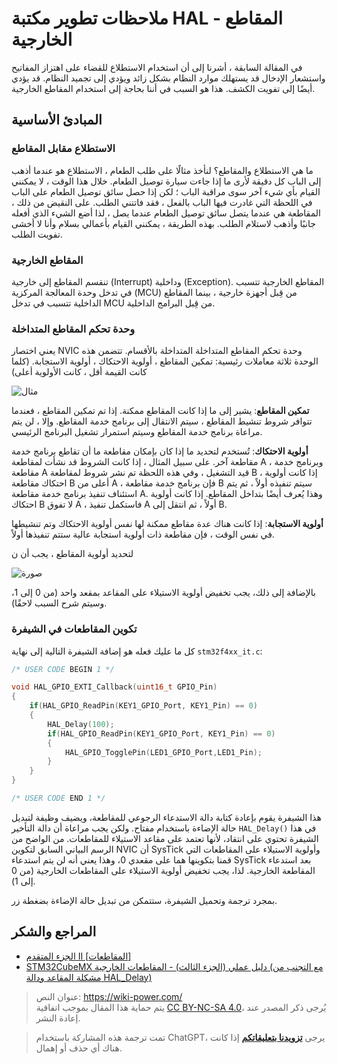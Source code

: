 # ملاحظات تطوير مكتبة HAL - المقاطع الخارجية

في المقالة السابقة ، أشرنا إلى أن استخدام الاستطلاع للقضاء على اهتزاز المفاتيح واستشعار الإدخال قد يستهلك موارد النظام بشكل زائد ويؤدي إلى تجميد النظام. قد يؤدي أيضًا إلى تفويت الكشف. هذا هو السبب في أننا بحاجة إلى استخدام المقاطع الخارجية.

## المبادئ الأساسية

### الاستطلاع مقابل المقاطع

ما هي الاستطلاع والمقاطع؟ لنأخذ مثالًا على طلب الطعام ، الاستطلاع هو عندما أذهب إلى الباب كل دقيقة لأرى ما إذا جاءت سيارة توصيل الطعام. خلال هذا الوقت ، لا يمكنني القيام بأي شيء آخر سوى مراقبة الباب ؛ لكن إذا حصل سائق توصيل الطعام على الباب في اللحظة التي غادرت فيها الباب بالفعل ، فقد فاتتني الطلب. على النقيض من ذلك ، المقاطعة هي عندما يتصل سائق توصيل الطعام عندما يصل ، لذا أضع الشيء الذي أفعله جانبًا وأذهب لاستلام الطلب. بهذه الطريقة ، يمكنني القيام بأعمالي بسلام وأنا لا أخشى تفويت الطلب.

### المقاطع الخارجية

تنقسم المقاطع إلى خارجية (Interrupt) وداخلية (Exception). المقاطع الخارجية تتسبب في تدخل وحدة المعالجة المركزية (MCU) من قِبل أجهزة خارجية ، بينما المقاطع الداخلية تتسبب في تدخل MCU من قِبل البرامج الداخلية.

### وحدة تحكم المقاطع المتداخلة

يعني اختصار NVIC وحدة تحكم المقاطع المتداخلة المتداخلة بالأقسام. تتضمن هذه الوحدة ثلاثة معاملات رئيسية: تمكين المقاطع ، أولوية الاحتكاك ، أولوية الاستجابة. (كلما كانت القيمة أقل ، كانت الأولوية أعلى)

![مثال](https://img.wiki-power.com/d/wiki-media/img/20210206121058.png)

**تمكين المقاطع**: يشير إلى ما إذا كانت المقاطع ممكنة. إذا تم تمكين المقاطع ، فعندما تتوافر شروط تنشيط المقاطع ، سيتم الانتقال إلى برنامج خدمة المقاطع. وإلا ، لن يتم مراعاة برنامج خدمة المقاطع وسيتم استمرار تشغيل البرنامج الرئيسي.

**أولوية الاحتكاك**: تُستخدم لتحديد ما إذا كان بإمكان مقاطعة ما أن تقاطع برنامج خدمة مقاطعة آخر. على سبيل المثال ، إذا كانت الشروط قد نشأت لمقاطعة A ، وبرنامج خدمة مقاطعة A قيد التشغيل ، وفي هذه اللحظة تم نشر شروط لمقاطعة B ، إذا كانت أولوية احتكاك مقاطعة B أعلى من A ، فإن برنامج خدمة مقاطعة B سيتم تنفيذه أولاً ، ثم يتم استئناف تنفيذ برنامج خدمة مقاطعة A. وهذا يُعرف أيضًا بتداخل المقاطع. إذا كانت أولوية احتكاك B لا تفوق A ، فاستكمل تنفيذ A أولاً ، ثم انتقل إلى B.

**أولوية الاستجابة**: إذا كانت هناك عدة مقاطع ممكنة لها نفس أولوية الاحتكاك وتم تنشيطها في نفس الوقت ، فإن مقاطعة ذات أولوية استجابة عالية ستتم تنفيذها أولاً.

لتحديد أولوية المقاطع ، يجب أن ن

![صورة](https://img.wiki-power.com/d/wiki-media/img/20210206134916.png)

بالإضافة إلى ذلك، يجب تخفيض أولوية الاستيلاء على المقاعد بمقعد واحد (من 0 إلى 1، وسيتم شرح السبب لاحقًا).

### تكوين المقاطعات في الشيفرة

كل ما عليك فعله هو إضافة الشيفرة التالية إلى نهاية `stm32f4xx_it.c`:

```c title="stm32f4xx_it.c"
/* USER CODE BEGIN 1 */

void HAL_GPIO_EXTI_Callback(uint16_t GPIO_Pin)
{
    if(HAL_GPIO_ReadPin(KEY1_GPIO_Port, KEY1_Pin) == 0)
    {
        HAL_Delay(100);
        if(HAL_GPIO_ReadPin(KEY1_GPIO_Port, KEY1_Pin) == 0)
        {
            HAL_GPIO_TogglePin(LED1_GPIO_Port,LED1_Pin);
        }
    }
}

/* USER CODE END 1 */
```

هذا الشيفرة يقوم بإعادة كتابة دالة الاستدعاء الرجوعي للمقاطعة، ويضيف وظيفة لتبديل حالة الإضاءة باستخدام مفتاح. ولكن يجب مراعاة أن دالة التأخير `HAL_Delay()` في هذا الشيفرة تحتوي على انتقاد، لأنها تعتمد على مقاعد الاستيلاء للمقاطعات. من الواضح من الرسم البياني السابق لتكوين NVIC أن SysTick وأولوية الاستيلاء على المقاطعات التي قمنا بتكوينها هما على مقعدي 0، وهذا يعني أنه لن يتم استدعاء SysTick بعد استدعاء المقاطعة الخارجية. لذا، يجب تخفيض أولوية الاستيلاء على المقاطعات الخارجية (من 0 إلى 1).

بمجرد ترجمة وتحميل الشيفرة، ستتمكن من تبديل حالة الإضاءة بضغطة زر.

## المراجع والشكر

- [الجزء المتقدم II [المقاطعات]](https://alchemicronin.github.io/posts/ff6aca34/)
- [STM32CubeMX دليل عملي (الجزء الثالث) - المقاطعات الخارجية (مع التجنب من مشكلة المقاعد ودالة HAL_Delay)](https://blog.csdn.net/weixin_43892323/article/details/104383560?utm_medium=distribute.pc_relevant.none-task-blog-BlogCommendFromMachineLearnPai2-1.control&depth_1-utm_source=distribute.pc_relevant.none-task-blog-BlogCommendFromMachineLearnPai2-1.control)

> عنوان النص: <https://wiki-power.com/>  
> يتم حماية هذا المقال بموجب اتفاقية [CC BY-NC-SA 4.0](https://creativecommons.org/licenses/by/4.0/deed.zh)، يُرجى ذكر المصدر عند إعادة النشر.

> تمت ترجمة هذه المشاركة باستخدام ChatGPT، يرجى [**تزويدنا بتعليقاتكم**](https://github.com/linyuxuanlin/Wiki_MkDocs/issues/new) إذا كانت هناك أي حذف أو إهمال.